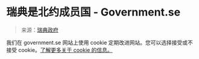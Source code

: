 <!--yml

category: 未分类

date: 2024-05-27 14:41:49

-->

# 瑞典是北约成员国 - Government.se

> 来源：[瑞典政府](https://www.government.se/press-releases/2024/03/sweden-is-a-nato-member/)

我们在 government.se 网站上使用 cookie 定期改进网站。您可以选择接受或不接受 cookie。[了解更多关于 cookie 的信息。](/link/e3b6ec15c9da4303bde7d63039e74896.aspx)
